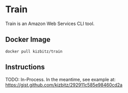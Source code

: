 # Train

Train is an Amazon Web Services CLI tool. 

## Docker Image
`docker pull kizbitz/train`

## Instructions
TODO: In-Process. In the meantime, see example at: https://gist.github.com/kizbitz/292911c585e98460cd2a
